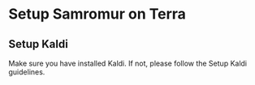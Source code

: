 # Setup Samromur on Terra

## Setup Kaldi

Make sure you have installed Kaldi. If not, please follow the Setup Kaldi guidelines.